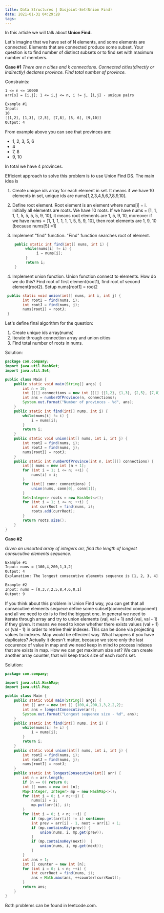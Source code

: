 ```yaml
---
title: Data Structures | Disjoint-Set(Union Find)
date: 2021-01-31 04:29:28
tags:
---
```


In this article we will talk about **Union Find.**

Let's imagine that we have set of N elements, and some elements are connected. Elements that are connected produce some subset. Your question is to find number of distinct subsets or to find set with maximum number of members.

**Case #1**
*There are n cities and k connections. Connected cities(directly or indirectly) declares province. Find total number of province.*

Constraints: 

```txt
1 <= n <= 10000
arr[s] = [i,j]; 1 <= i,j <= n, i != j, [i,j] - unique pairs
```

```txt
Example #1 
Input: 
10 
[[1,2], [1,3], [2,5], [7,8], [5, 6], [9,10]]
Output: 4
```

From example above you can see that provinces are:

- 1, 2, 3, 5, 6
- 4
- 7, 8 
- 9, 10

In total we have 4 provinces. 

Efficient approach to solve this problem is to use Union Find DS. The main idea is

1. Create unique ids array for each element in set. It means if we have 10 elements in set, unique ids are nums[1,2,3,4,5,6,7,8,9,10]. 

2. Define root element. Root element is an element where nums[i] = i. Initially all elements are roots. We have 10 roots. If we have nums = [1, 1, 1, 1, 5, 5, 5, 5, 9, 10], it means root elements are 1, 5, 9, 10, moreover if we have nums = [1, 1, 1, 1, 1, 1, 5, 5, 9, 10], then root elements are 1, 9, 10 (because nums[5] =1)

3. Implement "find" function. "Find" function searches root of element.

   ```java
    public static int find(int[] nums, int i) {
         while(nums[i] != i) {
              i = nums[i];
         }
         return i;
    }
   ```

   

4. Implement union function. Union function connect to elements. How do we do this? Find root of first element(root1), find root of second element(root2). Setup nums[root1] = root2

```java
 public static void union(int[] nums, int i, int j) {
        int rootI = find(nums, i);
        int rootJ = find(nums, j);
        nums[rootI] = rootJ;
 }
```

Let's define final algorithm for the question:

1. Create unique ids array(nums)
2. Iterate through connection array and union cities 
3. Find total number of roots in nums. 

Solution:

```java
package com.company;
import java.util.HashSet;
import java.util.Set;

public class Main {
    public static void main(String[] args) {
        int n = 10;
        int [][] connections = new int [][] {{1,2}, {1,3}, {2,5}, {7,8}, {5,6}, {9,10}};
        int ans = numberOfProvince(n, connections);
        System.out.format("Number of provinces - %d", ans);
    }
    public static int find(int[] nums, int i) {
        while(nums[i] != i) {
            i = nums[i];
        }
        return i;
    }
    public static void union(int[] nums, int i, int j) {
        int rootI = find(nums, i);
        int rootJ = find(nums, j);
        nums[rootI] = rootJ;
    }
    public static int numberOfProvince(int n, int[][] connections) {
        int[] nums = new int [n + 1];
        for (int i = 1; i <= n; ++i) {
            nums[i] = i;
        }
        for (int[] conn: connections) {
            union(nums, conn[0], conn[1]);
        }
        Set<Integer> roots = new HashSet<>();
        for (int i = 1; i <= n; ++i) {
            int currRoot = find(nums, i);
            roots.add(currRoot);
        }
        return roots.size();
    }
}
```

**Case #2**

*Given an unsorted array of integers arr, find the length of longest consucutive elements sequence.* 

```txt
Example #1
Input: nums = [100,4,200,1,3,2]
Output: 4
Explanation: The longest consecutive elements sequence is [1, 2, 3, 4]. Therefore its length is 4.

Example #2
Input: nums = [0,3,7,2,5,8,4,6,0,1]
Output: 9
```

If you think about this problem in Union Find way, you can get that all consecutive elements sequece define some subset(connected component) and all we need to do is to find the biggest one. In general we need to iterate through array and try to union elements (val, val + 1) and (val, val - 1) if they given. It means we need to know whether there exists values (val + 1) or (val - 1) in order to retrive their indexes. This can be done via projecting values to indexes. Map would be effecient way. What happens if you have duplicates? Actually it doesn't matter, because we store only the last occurence of value in map and we need keep in mind to process indexes that are exists in map. How we can get maximum size set? We can create another array counter, that will keep track size of each root's set.

Solution: 

```java
package com.company;

import java.util.HashMap;
import java.util.Map;

public class Main {
    public static void main(String[] args) {
        int [] arr = new int [] {100,4,200,1,3,2,2,2};
        int ans = longestConsecutive(arr);
        System.out.format("Longest sequence size - %d", ans);
    }
    public static int find(int[] nums, int i) {
        while(nums[i] != i) {
            i = nums[i];
        }
        return i;
    }
    public static void union(int[] nums, int i, int j) {
        int rootI = find(nums, i);
        int rootJ = find(nums, j);
        nums[rootI] = rootJ;
    }
    public static int longestConsecutive(int[] arr) {
        int n = arr.length;
        if (n == 0) return 0;
        int [] nums = new int [n];
        Map<Integer, Integer> mp = new HashMap<>();
        for (int i = 0; i < n;++i) {
            nums[i] = i;
            mp.put(arr[i], i);
        }
        for (int i = 0; i < n; ++i) {
            if (mp.get(arr[i]) != i) continue;
            int prev = arr[i] - 1, next = arr[i] + 1;
            if (mp.containsKey(prev)) {
                union(nums, i, mp.get(prev));
            }
            if (mp.containsKey(next))  {
                union(nums, i, mp.get(next));
            }
        }
        int ans = 1;
        int [] counter = new int [n];
        for (int i = 0; i < n; ++i) {
            int currRoot = find(nums, i);
            ans = Math.max(ans, ++counter[currRoot]);
        }
        return ans;
    }
}
```

Both problems can be found in leetcode.com.